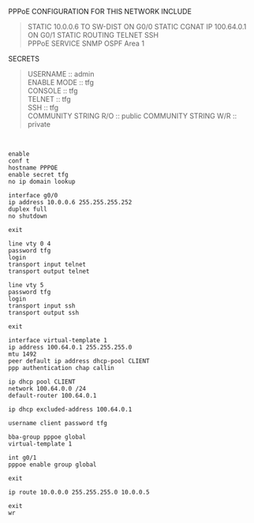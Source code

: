 PPPoE CONFIGURATION FOR THIS NETWORK INCLUDE

>STATIC 10.0.0.6 TO SW-DIST ON G0/0
>STATIC CGNAT IP 100.64.0.1 ON G0/1
>STATIC ROUTING
>TELNET
>SSH  
>PPPoE SERVICE
>SNMP
>OSPF Area 1
  
SECRETS  

>USERNAME    :: admin  
>ENABLE MODE :: tfg  
>CONSOLE     :: tfg  
>TELNET      :: tfg  
>SSH         :: tfg  
>COMMUNITY STRING R/O :: public
>COMMUNITY STRING W/R :: private
  
&nbsp;  

```  
enable
conf t
hostname PPPOE
enable secret tfg
no ip domain lookup

interface g0/0
ip address 10.0.0.6 255.255.255.252
duplex full
no shutdown

exit

line vty 0 4
password tfg
login
transport input telnet
transport output telnet

line vty 5
password tfg
login
transport input ssh
transport output ssh

exit

interface virtual-template 1
ip address 100.64.0.1 255.255.255.0
mtu 1492
peer default ip address dhcp-pool CLIENT
ppp authentication chap callin

ip dhcp pool CLIENT
network 100.64.0.0 /24
default-router 100.64.0.1

ip dhcp excluded-address 100.64.0.1

username client password tfg

bba-group pppoe global
virtual-template 1

int g0/1
pppoe enable group global

exit

ip route 10.0.0.0 255.255.255.0 10.0.0.5

exit
wr  
```  
